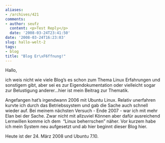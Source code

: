 ```yaml
---
aliases:
- /archives/421
comments:
- author: seufz
  content: <p>Test Reply</p>
  date: '2008-03-24T23:41:50'
date: '2008-03-24T16:23:03'
slug: hallo-welt-2
tags:
- blog
title: "Blog Er\xF6ffnung!"
---
```


Hallo,

ich weis nicht wie viele Blog’s es schon zum Thema Linux Erfahrungen und
sonstigem gibt, aber sei es zur Eigendokumentation oder vielleicht sogar
zur Belustigung anderer…hier ist mein Beitrag zur Thematik.

Angefangen hat’s irgendwann 2006 mit Ubuntu Linux. Relativ unerfahren
kurvte ich durch das Betriebssystem und gab die Sache auch schnell wieder
auf. Bei meinem nächsten Versuch - Ende 2007 - war ich mit mehr Elan bei
der Sache.  Zwar nicht mit allzuviel Können aber dafür ausreichend
Lernwillen komme ich dem  “Linux beherrschen” näher.  Vor kurzem habe ich
mein System neu aufgesetzt und ab hier beginnt dieser Blog hier.

Heute ist der 24. März 2008 und Ubuntu 7.10.

